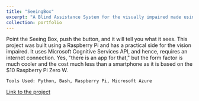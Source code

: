 ```yaml
---
title: "SeeingBox"
excerpt: "A Blind Assistance System for the visually impaired made using Python and Microsoft Azure Cognitive Services."
collection: portfolio
---
```


Point the Seeing Box, push the button, and it will tell you what it sees. This project was built using a Raspberry Pi and has a practical side for the vision impaired. It uses Microsoft Cognitive Services API, and hence, requires an internet connection. Yes, "there is an app for that," but the form factor is much cooler and the cost much less than a smartphone as it is based on the $10 Raspberry Pi Zero W.

`Tools Used: Python, Bash, Raspberry Pi, Microsoft Azure`

<a href="https://github.com/ayushrajdahal/SeeingBox" target="_blank">Link to the project</a>